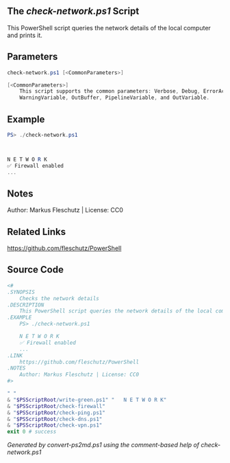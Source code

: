 ## The *check-network.ps1* Script

This PowerShell script queries the network details of the local computer and prints it.

## Parameters
```powershell
check-network.ps1 [<CommonParameters>]

[<CommonParameters>]
    This script supports the common parameters: Verbose, Debug, ErrorAction, ErrorVariable, WarningAction, 
    WarningVariable, OutBuffer, PipelineVariable, and OutVariable.
```

## Example
```powershell
PS> ./check-network.ps1



N E T W O R K
✅ Firewall enabled
...

```

## Notes
Author: Markus Fleschutz | License: CC0

## Related Links
https://github.com/fleschutz/PowerShell

## Source Code
```powershell
<#
.SYNOPSIS
	Checks the network details
.DESCRIPTION
	This PowerShell script queries the network details of the local computer and prints it.
.EXAMPLE
	PS> ./check-network.ps1

	N E T W O R K
	✅ Firewall enabled
	...
.LINK
	https://github.com/fleschutz/PowerShell
.NOTES
	Author: Markus Fleschutz | License: CC0
#>

" "
& "$PSScriptRoot/write-green.ps1" "   N E T W O R K"
& "$PSScriptRoot/check-firewall"
& "$PSScriptRoot/check-ping.ps1"
& "$PSScriptRoot/check-dns.ps1"
& "$PSScriptRoot/check-vpn.ps1"
exit 0 # success
```

*Generated by convert-ps2md.ps1 using the comment-based help of check-network.ps1*
